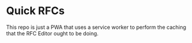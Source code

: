 Quick RFCs
==========

This repo is just a PWA that uses a service worker to perform the caching that
the RFC Editor ought to be doing.
